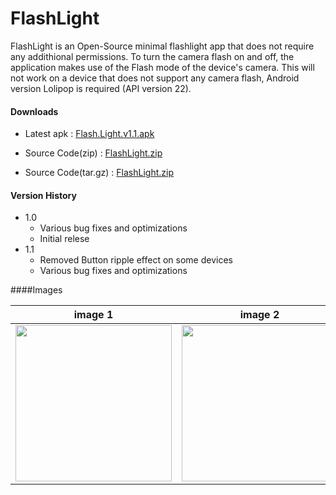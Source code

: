 # FlashLight

FlashLight is an Open-Source minimal flashlight app that does not require any addithional permissions. To turn the camera flash on and off, the application makes use of the Flash mode of the device's camera. This will not work on a device that does not support any camera flash, Android version Lolipop is required (API version 22).

#### Downloads

* Latest apk : [Flash.Light.v1.1.apk](https://github.com/joyetgeorge/FlashLight/releases/download/v1.1/Flash.Light.v1.1.apk)
* Source Code(zip) : [FlashLight.zip](https://github.com/joyetgeorge/FlashLight/archive/refs/tags/v1.1.zip)

* Source Code(tar.gz) : [FlashLight.zip](https://github.com/joyetgeorge/FlashLight/archive/refs/tags/v1.1.tar.gz)


#### Version History

* 1.0
    * Various bug fixes and optimizations
    * Initial relese
* 1.1
    * Removed Button ripple effect on some devices
    * Various bug fixes and optimizations

####Images

| image 1      | image 2      | image 3      |
|-------------|-------------|-------------|
 <img src="https://raw.githubusercontent.com/joyetgeorge/FlashLight/master/Screenshot02.png" width="250"> | <img src="https://raw.githubusercontent.com/joyetgeorge/FlashLight/master/Screenshot03.png" width="250"> |  <img src="https://raw.githubusercontent.com/joyetgeorge/FlashLight/master/Screenshot04.png" width="250"> |

